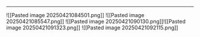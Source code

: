 -- -
![[Pasted image 20250421084501.png]]
![[Pasted image 20250421085547.png]]
![[Pasted image 20250421090130.png]]![[Pasted image 20250421091323.png]]
![[Pasted image 20250421092115.png]]

